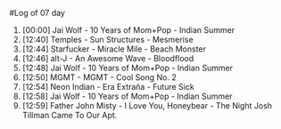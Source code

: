 #Log of 07 day

1. [00:00] Jai Wolf - 10 Years of Mom+Pop - Indian Summer
1. [12:40] Temples - Sun Structures - Mesmerise
1. [12:44] Starfucker - Miracle Mile - Beach Monster
1. [12:46] alt-J - An Awesome Wave - Bloodflood
1. [12:48] Jai Wolf - 10 Years of Mom+Pop - Indian Summer
1. [12:50] MGMT - MGMT - Cool Song No. 2
1. [12:54] Neon Indian - Era Extraña - Future Sick
1. [12:58] Jai Wolf - 10 Years of Mom+Pop - Indian Summer
1. [12:59] Father John Misty - I Love You, Honeybear - The Night Josh Tillman Came To Our Apt.
